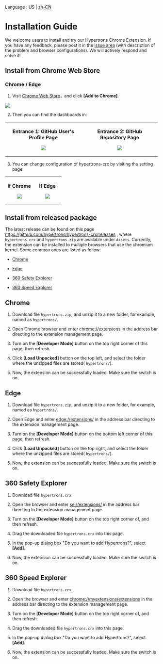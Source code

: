 Language : US | [zh-CN](./INSTALLATION.zh-CN.md)

# Installation Guide

We welcome users to install and try our Hypertrons Chrome Extension. If you have any feedback, please post it in the [issue area](https://github.com/hypertrons/hypertrons-crx/issues) (with description of the problem and browser configurations). We will actively respond and solve it!

## Install from Chrome Web Store

### Chrome / Edge

1. Visit [Chrome Web Store](https://chrome.google.com/webstore/detail/hypertrons-crx/jkgfcnkgfapbckbpgobmgiphpknkiljm)，and click **[Add to Chrome]**.

<img src="https://hypertrons.oss-cn-shanghai.aliyuncs.com/images/installation-cws.png">

2. Then you can find the dashboards in: 

<table>
	<tr>
		<th width="50%">
			<p>Entrance 1: GitHub User's Profile Page
			<p><img src="https://hypertrons.oss-cn-shanghai.aliyuncs.com/images/readme-perceptor-entrance-1.png">
		<th width="50%">
			<p>Entrance 2: GitHub Repository Page
			<p><img src="https://hypertrons.oss-cn-shanghai.aliyuncs.com/images/readme-perceptor-entrance-2.png">
</table>

3. You can change configuration of hypertrons-crx by visiting the setting page:

<table>
	<tr>
		<th width="50%">
      <p> If Chrome
      <p> <img src="https://hypertrons.oss-cn-shanghai.aliyuncs.com/images/installation-chrome-ext-setting.png">
		<th width="50%">
			<p> If Edge
      <p> <img src="https://hypertrons.oss-cn-shanghai.aliyuncs.com/images/installation-edge-ext-setting.png">
</table>

## Install from released package

The latest release can be found on this page https://github.com/hypertrons/hypertrons-crx/releases , where `hypertrons.crx` and `hypertrons.zip` are available under `Assets`. Currently, the extension can be installed to multiple browsers that use the chromium kernel. Some common ones are listed as follow:

- [Chrome](#chrome)

- [Edge](#edge)

- [360 Safety Explorer](#360-safety)

- [360 Speed Explorer](#360-speed)

## <a id="chrome"></a> Chrome 

1. Download file `hypertrons.zip`, and unzip it to a new folder, for example, named as `hypertrons/`.

2. Open Chrome browser and enter [chrome://extensions](chrome://extensions) in the address bar directing to the extension management page.

3. Turn on the **[Developer Mode]** button on the top right corner of this page, then refresh.

4. Click **[Load Unpacked]** button on the top left, and select the folder where the unzipped files are stored( `hypertrons/`).

5. Now, the extension can be successfully loaded. Make sure the switch is on.

## <a id="edge"></a> Edge

1. Download file `hypertrons.zip`, and unzip it to a new folder, for example, named as `hypertrons/`.

2. Open Edge and enter [edge://extensions/](edge://extensions/) in the address bar directing to the extension management page.

3. Turn on the **[Developer Mode]** button on the bottom left corner of this page, then refresh. 

4. Click **[Load Unpacked]** button on the top right, and select the folder where the unzipped files are stored( `hypertrons/`).

5. Now, the extension can be successfully loaded. Make sure the switch is on.

## <a id="360-safety"> 360 Safety Explorer

1. Download file `hypertrons.crx`.

2. Open the browser and enter [se://extensions/](se://extensions/) in the address bar directing to the extension management page.

3. Turn on the **[Developer Mode]** button on the top right corner of, and then refresh.

4. Drag the downloaded file `hypertrons.crx` into this page.

5. In the pop-up dialog box "Do you want to add Hypertrons?", select **[Add]**.

6. Now, the extension can be successfully loaded. Make sure the switch is on.

## <a id="360-speed"> 360 Speed Explorer
1. Download file `hypertrons.crx`.

2. Open the browser and enter [chrome://myextensions/extensions](chrome://myextensions/extensions) in the address bar directing to the extension management page.

3. Turn on the **[Developer Mode]** button on the top right corner of, and then refresh.

4. Drag the downloaded file `hypertrons.crx` into this page.

5. In the pop-up dialog box "Do you want to add Hypertrons?", select **[Add]**.

6. Now, the extension can be successfully loaded. Make sure the switch is on.